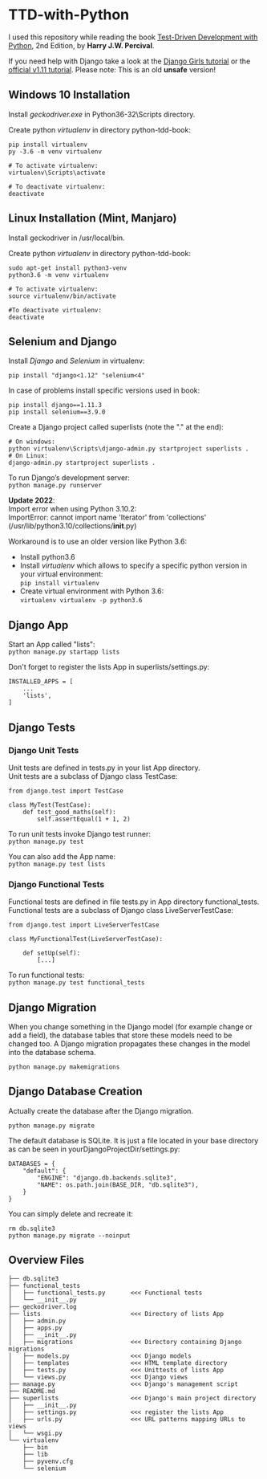 # TTD-with-Python

I used this repository while reading the book [Test-Driven Development with Python](https://learning.oreilly.com/library/view/test-driven-development-with/9781491958698/), 2nd Edition, by **Harry J.W. Percival**.

If you need help with Django take a look at the [Django Girls tutorial](https://tutorial.djangogirls.org/en/) or the [official v1.11 tutorial](https://docs.djangoproject.com/en/1.11/intro/tutorial01/). Please note: This is an old **unsafe** version!


## Windows 10 Installation
Install *geckodriver.exe* in Python36-32\Scripts directory.

Create python *virtualenv* in directory python-tdd-book:
```
pip install virtualenv
py -3.6 -m venv virtualenv

# To activate virtualenv:
virtualenv\Scripts\activate

# To deactivate virtualenv:
deactivate
```

## Linux Installation (Mint, Manjaro)
Install geckodriver in /usr/local/bin.

Create python *virtualenv* in directory python-tdd-book:
```
sudo apt-get install python3-venv
python3.6 -m venv virtualenv

# To activate virtualenv:
source virtualenv/bin/activate

#To deactivate virtualenv:
deactivate
```

## Selenium and Django

Install *Django* and *Selenium* in virtualenv:
```
pip install "django<1.12" "selenium<4"
```

In case of problems install specific versions used in book:
```
pip install django==1.11.3
pip install selenium==3.9.0
```

Create a Django project called superlists (note the "." at the end):
```
# On windows:
python virtualenv\Scripts\django-admin.py startproject superlists .
# On Linux:
django-admin.py startproject superlists .
```

To run Django’s development server:  
`python manage.py runserver`    

**Update 2022**:  
Import error when using Python 3.10.2:  
ImportError: cannot import name 'Iterator' from 'collections' (/usr/lib/python3.10/collections/__init__.py)  

Workaround is to use an older version like Python 3.6:  
- Install python3.6  
- Install *virtualenv* which allows to specify a specific python version in your virtual environment:  
`pip install virtualenv`  
- Create virtual environment with Python 3.6:  
`virtualenv virtualenv -p python3.6`
  
  
## Django App

Start an App called "lists":  
`python manage.py startapp lists`

Don't forget to register the lists App in superlists/settings.py:
```
INSTALLED_APPS = [
	...
    'lists',
]
```


## Django Tests

### Django Unit Tests

Unit tests are defined in tests.py in your list App directory.  
Unit tests are a subclass of Django class TestCase:  
```
from django.test import TestCase

class MyTest(TestCase):
    def test_good_maths(self):
        self.assertEqual(1 + 1, 2)
```

To run unit tests invoke Django test runner:  
`python manage.py test`

You can also add the App name:  
`python manage.py test lists`

### Django Functional Tests
Functional tests are defined in file tests.py in App directory functional_tests. 
Functional tests are a subclass of Django class LiveServerTestCase:  

```
from django.test import LiveServerTestCase

class MyFunctionalTest(LiveServerTestCase):

    def setUp(self):
        [...]
```

To run functional tests:  
`python manage.py test functional_tests`



## Django Migration
When you change something in the Django model (for example change or add a field), the database tables that store these models need to be changed too. A Django migration propagates these changes in the model into the database schema.

```
python manage.py makemigrations
```

## Django Database Creation
Actually create the database after the Django migration.
```
python manage.py migrate
```

The default database is SQLite. It is just a file located in your base directory as can be seen in yourDjangoProjectDir/settings.py:
```
DATABASES = {
    "default": {
        "ENGINE": "django.db.backends.sqlite3",
        "NAME": os.path.join(BASE_DIR, "db.sqlite3"),
    }
}
```
You can simply delete and recreate it:
```
rm db.sqlite3
python manage.py migrate --noinput
```

## Overview Files
```
├── db.sqlite3  
├── functional_tests
│   ├── functional_tests.py       <<< Functional tests
│   └── __init__.py  
├── geckodriver.log  
├── lists                         <<< Directory of lists App  
│   ├── admin.py  
│   ├── apps.py  
│   ├── __init__.py  
│   ├── migrations                <<< Directory containing Django migrations  
│   ├── models.py                 <<< Django models  
│   ├── templates                 <<< HTML template directory  
│   ├── tests.py                  <<< Unittests of lists App  
│   └── views.py                  <<< Django views  
├── manage.py                     <<< Django's management script  
├── README.md  
├── superlists                    <<< Django's main project directory  
│   ├── __init__.py  
│   ├── settings.py               <<< register the lists App  
│   ├── urls.py                   <<< URL patterns mapping URLs to views  
│   └── wsgi.py  
└── virtualenv  
    ├── bin  
    ├── lib  
    ├── pyvenv.cfg  
    └── selenium  
```